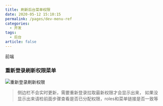 ```yaml
---
title: 刷新后台菜单权限
date: 2020-05-12 15:10:15
permalink: /pages/dev-menu-ref
categories: 
  - 开发
tags: 
  - 后台
article: false
---
```


前端

### 重新登录刷新权限菜单

<img :src="$withBase('/img/dev/adminweblogout.jpg')" alt="重新登录刷新权限">

> 侧边栏不会实时更新，需要重新登录拉取最新权限才会显示出来，
> 如果没显示出来请检前面步骤查看是否已分配权限，roles和菜单链接是否一致等
